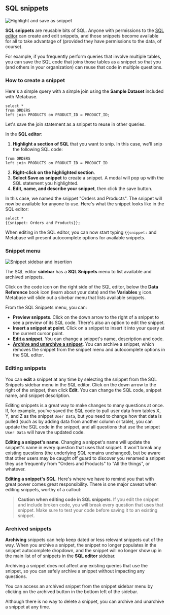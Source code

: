 ## SQL snippets

![Highlight and save as snippet](./images/sql-snippets/highlight_and_save_as_snippet.gif)

**SQL snippets** are reusable bits of SQL. Anyone with permissions to the [SQL editor](writing-sql.md) can create and edit snippets, and those snippets become available for all to take advantage of (provided they have permissions to the data, of course).

For example, if you frequently perform queries that involve multiple tables, you can save the SQL code that joins those tables as a snippet so that you (and others in your organization) can reuse that code in multiple questions.

### How to create a snippet

Here's a simple query with a simple join using the **Sample Dataset** included with Metabase.

```
select *
from ORDERS
left join PRODUCTS on PRODUCT_ID = PRODUCT_ID;
```

Let's save the join statement as a snippet to reuse in other queries.

In the **SQL editor**:
 
1. **Highlight a section of SQL** that you want to snip. In this case, we'll snip the following SQL code:
```
from ORDERS 
left join PRODUCTS on PRODUCT_ID = PRODUCT_ID
```

2. **Right-click on the highlighted section**.
3. **Select Save as snippet** to create a snippet. A modal will pop up with the SQL statement you highlighted. 
4. **Edit, name, and describe your snippet**, then click the save button.

In this case, we named the snippet "Orders and Products". The snippet will now be available for anyone to use. Here's what the snippet looks like in the SQL editor:

```
select * 
{{snippet: Orders and Products}};
```

When editing in the SQL editor, you can now start typing `{{snippet:` and Metabase will present autocomplete options for available snippets.

### Snippet menu

![Snippet sidebar and insertion](./images/sql-snippets/snippet_sidebar_and_insertion.gif)

The SQL editor **sidebar** has a **SQL Snippets** menu to list available and archived snippets.

Click on the code icon on the right side of the SQL editor, below the **Data Reference** book icon (learn about your data) and the **Variables** χ icon. Metabase will slide out a sibebar menu that lists available snippets.

From the SQL Snippets menu, you can:

- **Preview snippets**. Click on the down arrow to the right of a snippet to see a preview of its SQL code. There's also an option to edit the snippet.
- **Insert a snippet at point**. Click on a snippet to insert it into your query at the current cursor point.
- [**Edit a snippet**](#editing-snippets). You can change a snippet's name, description and code.
- [**Archive and unarchive a snippet**](#archived-snippets). You can archive a snippet, which removes the snippet from the snippet menu and autocomplete options in the SQL editor.

### Editing snippets

You can **edit** a snippet at any time by selecting the snippet from the SQL Snippets sidebar menu in the SQL editor. Click on the down arrow to the right of the snippet, then click **Edit**. You can change the SQL code, snippet name, and snippet description.

Editing snippets is a great way to make changes to many questions at once. If, for example, you've saved the SQL code to pull user data from tables X, Y, and Z as the snippet `User Data`, but you need to change how that data is pulled (such as by adding data from another column or table), you can update the SQL code in the snippet, and all questions that use the snippet `User Data` will have the updated code. 

**Editing a snippet's name**. Changing a snippet's name will update the snippet's name in every question that uses that snippet. It won't break any existing questions (the underlying SQL remains unchanged), but be aware that other users may be caught off guard to discover you renamed a snippet they use frequently from "Orders and Products" to "All the things", or whatever.

**Editing a snippet's SQL**. Here's where we have to remind you that with great power comes great responsibility. There is one major caveat when editing snippets, worthy of a callout:

> **Caution when editing code in SQL snippets**. If you edit the snippet and include broken code, you will break every question that uses that snippet. Make sure to test your code before saving it to an existing snippet.

### Archived snippets

**Archiving** snippets can help keep dated or less relevant snippets out of the way. When you archive a snippet, the snippet no longer populates in the snippet autocomplete dropdown, and the snippet will no longer show up in the main list of of snippets in the **SQL editor** sidebar.

Archiving a snippet does not affect any existing queries that use the snippet, so you can safely archive a snippet without impacting any questions.

You can access an archived snippet from the snippet sidebar menu by clicking on the archived button in the bottom left of the sidebar.

Although there is no way to delete a snippet, you can archive and unarchive a snippet at any time.


